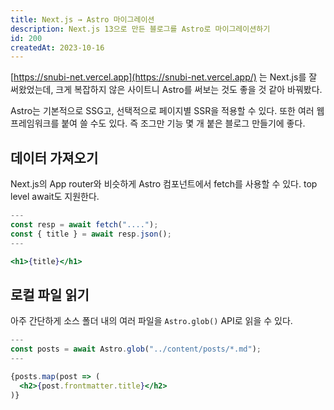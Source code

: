 ```yaml
---
title: Next.js → Astro 마이그레이션
description: Next.js 13으로 만든 블로그를 Astro로 마이그레이션하기
id: 200
createdAt: 2023-10-16
---
```


[https://snubi-net.vercel.app](https://snubi-net.vercel.app/) 는 Next.js를 잘 써왔었는데, 크게 복잡하지 않은 사이트니 Astro를 써보는 것도 좋을 것 같아 바꿔봤다.

Astro는 기본적으로 SSG고, 선택적으로 페이지별 SSR을 적용할 수 있다. 또한 여러 웹 프레임워크를 붙여 쓸 수도 있다. 즉 조그만 기능 몇 개 붙은 블로그 만들기에 좋다. 

## 데이터 가져오기

Next.js의 App router와 비슷하게 Astro 컴포넌트에서 fetch를 사용할 수 있다. top level await도 지원한다.

```jsx
---
const resp = await fetch("....");
const { title } = await resp.json();
---

<h1>{title}</h1>
```

## 로컬 파일 읽기

아주 간단하게 소스 폴더 내의 여러 파일을 `Astro.glob()` API로 읽을 수 있다.

```jsx
---
const posts = await Astro.glob("../content/posts/*.md");
---

{posts.map(post => (
  <h2>{post.frontmatter.title}</h2>
)}
```
